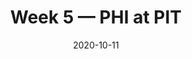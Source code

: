 ---
layout: game
title: Week 5 — PHI at PIT
season: 2020
game_id: 2020_05_PHI_PIT
week: 5
date: 2020-10-11
home_team: PIT
away_team: PHI
final_home: 38
final_away: 29
pbp_url: /assets/data/pbp/2020/2020_05_PHI_PIT.csv.gz
---